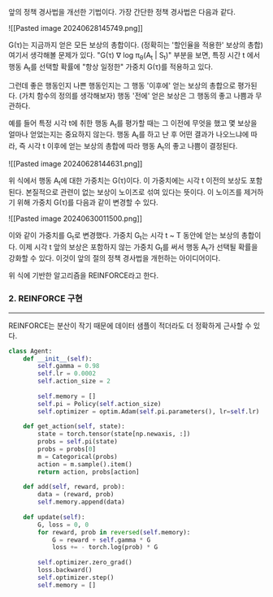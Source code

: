 앞의 정책 경사법을 개선한 기법이다. 가장 간단한 정책 경사법은 다음과 같다. 

![[Pasted image 20240628145749.png]]
 
G(τ)는 지금까지 얻은 모든 보상의 총합이다. (정확히는 '할인율을 적용한' 보상의 총합) 여기서 생각해볼 문제가 있다. "G(τ) ᐁ log π<sub>θ</sub>(A<sub>t</sub> | S<sub>t</sub>)" 부분을 보면, 특징 시간 t 에서 행동 A<sub>t</sub>를 선택할 확률에 "항상 일정한" 가중치 G(τ)를 적용하고 있다. 

그런데 좋은 행동인지 나쁜 행동인지는 그 행동 '이후에' 얻는 보상의 총합으로 평가된다. (가치 함수의 정의를 생각해보자) 행동 '전에' 얻은 보상은 그 행동의 좋고 나쁨과 무관하다. 

예를 들어 특정 시각 t에 취한 행동 A<sub>t</sub>를 평가할 때는 그 이전에 무엇을 했고 몇 보상을 얼마나 얻었는지는 중요하지 않는다. 행동 A<sub>t</sub>를 하고 난 후 어떤 결과가 나오느냐에 따라, 즉 시각 t 이후에 얻는 보상의 총합에 따라 행동 A<sub>t</sub>의 좋고 나쁨이 결정된다.

![[Pasted image 20240628144631.png]]

위 식에서 행동 A<sub>t</sub>에 대한 가중치는 G(τ)이다. 이 가중치에는 시각 t 이전의 보상도 포함된다. 본질적으로 관련이 없는 보상이 노이즈로 섞여 있다는 뜻이다. 이 노이즈를 제거하기 위해 가중치 G(τ)를 다음과 같이 변경할 수 있다.

![[Pasted image 20240630011500.png]]

이와 같이 가중치를 G<sub>t</sub>로 변경했다. 가중치 G<sub>t</sub>는 시각 t ~ T 동안에 얻는 보상의 총합이다. 이제 시각 t 앞의 보상은 포함하지 않는 가중치 G<sub>t</sub>를 써서 행동 A<sub>t</sub>가 선택될 확률을 강화할 수 있다. 이것이 앞의 절의 정책 경사법을 개헌하는 아이디어이다.

위 식에 기반한 알고리즘을 REINFORCE라고 한다.

### 2. REINFORCE 구현
---
REINFORCE는 분산이 작기 때문에 데이터 샘플이 적더라도 더 정확하게 근사할 수 있다. 

``` python
class Agent:
    def __init__(self):
        self.gamma = 0.98
        self.lr = 0.0002
        self.action_size = 2
		
        self.memory = []
        self.pi = Policy(self.action_size)
        self.optimizer = optim.Adam(self.pi.parameters(), lr=self.lr)
		
    def get_action(self, state):
        state = torch.tensor(state[np.newaxis, :])
        probs = self.pi(state)
        probs = probs[0]
        m = Categorical(probs)
        action = m.sample().item()
        return action, probs[action]
		
    def add(self, reward, prob):
        data = (reward, prob)
        self.memory.append(data)
		
    def update(self):
        G, loss = 0, 0
        for reward, prob in reversed(self.memory):
            G = reward + self.gamma * G
            loss += - torch.log(prob) * G
			
        self.optimizer.zero_grad()
        loss.backward()
        self.optimizer.step()
        self.memory = []
```














